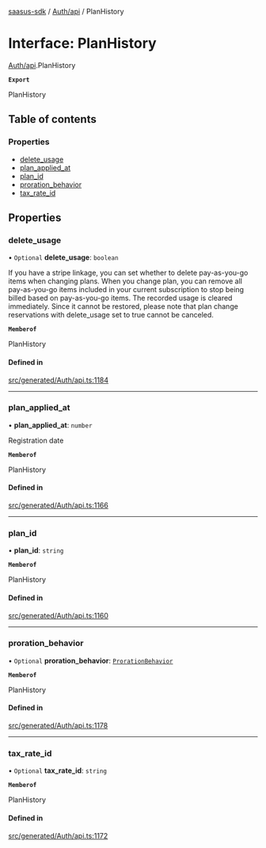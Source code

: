 [saasus-sdk](../README.md) / [Auth/api](../modules/Auth_api.md) / PlanHistory

# Interface: PlanHistory

[Auth/api](../modules/Auth_api.md).PlanHistory

**`Export`**

PlanHistory

## Table of contents

### Properties

- [delete\_usage](Auth_api.PlanHistory.md#delete_usage)
- [plan\_applied\_at](Auth_api.PlanHistory.md#plan_applied_at)
- [plan\_id](Auth_api.PlanHistory.md#plan_id)
- [proration\_behavior](Auth_api.PlanHistory.md#proration_behavior)
- [tax\_rate\_id](Auth_api.PlanHistory.md#tax_rate_id)

## Properties

### delete\_usage

• `Optional` **delete\_usage**: `boolean`

If you have a stripe linkage,  you can set whether to delete pay-as-you-go items when changing plans. When you change plan, you can remove all pay-as-you-go items included in your current subscription to stop being billed based on pay-as-you-go items. The recorded usage is cleared immediately. Since it cannot be restored, please note that plan change reservations with delete_usage set to true cannot be canceled.

**`Memberof`**

PlanHistory

#### Defined in

[src/generated/Auth/api.ts:1184](https://github.com/saasus-platform/saasus-sdk-javascript/blob/6b95732/src/generated/Auth/api.ts#L1184)

___

### plan\_applied\_at

• **plan\_applied\_at**: `number`

Registration date

**`Memberof`**

PlanHistory

#### Defined in

[src/generated/Auth/api.ts:1166](https://github.com/saasus-platform/saasus-sdk-javascript/blob/6b95732/src/generated/Auth/api.ts#L1166)

___

### plan\_id

• **plan\_id**: `string`

**`Memberof`**

PlanHistory

#### Defined in

[src/generated/Auth/api.ts:1160](https://github.com/saasus-platform/saasus-sdk-javascript/blob/6b95732/src/generated/Auth/api.ts#L1160)

___

### proration\_behavior

• `Optional` **proration\_behavior**: [`ProrationBehavior`](../enums/Auth_api.ProrationBehavior.md)

**`Memberof`**

PlanHistory

#### Defined in

[src/generated/Auth/api.ts:1178](https://github.com/saasus-platform/saasus-sdk-javascript/blob/6b95732/src/generated/Auth/api.ts#L1178)

___

### tax\_rate\_id

• `Optional` **tax\_rate\_id**: `string`

**`Memberof`**

PlanHistory

#### Defined in

[src/generated/Auth/api.ts:1172](https://github.com/saasus-platform/saasus-sdk-javascript/blob/6b95732/src/generated/Auth/api.ts#L1172)
